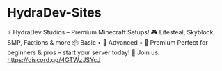 # HydraDev-Sites
⚡ HydraDev Studios – Premium Minecraft Setups!   🎮 Lifesteal, Skyblock, SMP, Factions &amp; more   📦 Basic • 🚀 Advanced • 👑 Premium   Perfect for beginners &amp; pros – start your server today!   💬 Join us: https://discord.gg/4GTWzJSYcJ
